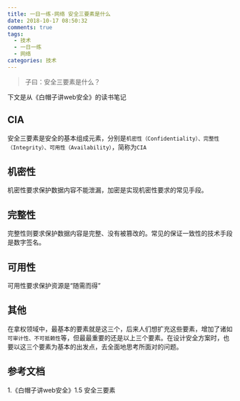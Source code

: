 ```yaml
---
title: 一日一练-网络 安全三要素是什么
date: 2018-10-17 08:50:32
comments: true
tags:
  - 技术
  - 一日一练
  - 网络
categories: 技术
---
```


> 子曰：安全三要素是什么？

下文是从《白帽子讲web安全》的读书笔记

## CIA
安全三要素是安全的基本组成元素，分别是`机密性（Confidentiality）、完整性（Integrity）、可用性（Availability）`，简称为`CIA`

## 机密性
机密性要求保护数据内容不能泄漏，加密是实现机密性要求的常见手段。

## 完整性
完整性则要求保护数据内容是完整、没有被篡改的。常见的保证一致性的技术手段是数字签名。

## 可用性
可用性要求保护资源是“随需而得”

## 其他
在拿权领域中，最基本的要素就是这三个，后来人们想扩充这些要素，增加了诸如`可审计性、不可抵赖性`等，但最最重要的还是以上三个要素。在设计安全方案时，也要以这三个要素为基本的出发点，去全面地思考所面对的问题。

## 参考文档
1.《白帽子讲web安全》1.5 安全三要素
